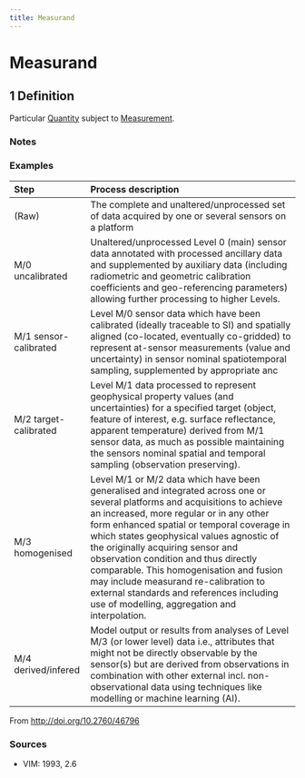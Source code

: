 ```yaml
---
title: Measurand 
---
```


# Measurand 

## 1 Definition 

Particular [Quantity](../quantity) subject to [Measurement](../measurement).

### Notes 

### Examples 

| Step   | Process description                                                                                                                                                                                                                                                              |
| :----- | :--------------------------------------------------------------------------------------------------------------------------------------------------------------------------------------------------------------------------------------------------------------------------------- |
| (Raw) | The complete and unaltered/unprocessed set of data acquired by one or several sensors on a platform                                                                                                                                                                             |
| M/0 uncalibrated  | Unaltered/unprocessed Level 0 (main) sensor data annotated with processed ancillary data and supplemented by auxiliary data (including radiometric and geometric calibration coefficients and geo-referencing parameters) allowing further processing to higher Levels. |
| M/1 sensor-calibrated | Level M/0 sensor data which have been calibrated (ideally traceable to SI) and spatially aligned (co-located, eventually co-gridded) to represent at-sensor measurements (value and uncertainty) in sensor nominal spatiotemporal sampling, supplemented by appropriate anc |
| M/2 target-calibrated| Level M/1 data processed to represent geophysical property values (and uncertainties) for a specified target (object, feature of interest, e.g. surface reflectance, apparent temperature) derived from M/1 sensor data, as much as possible maintaining the sensors nominal spatial and temporal sampling (observation preserving).   |
| M/3 homogenised   | Level M/1 or M/2 data which have been generalised and integrated across one or several platforms and acquisitions to achieve an increased, more regular or in any other form enhanced spatial or temporal coverage in which states geophysical values agnostic of the originally acquiring sensor and observation condition and thus directly comparable. This homogenisation and fusion may include measurand re-calibration to external standards and references including use of modelling, aggregation and interpolation.                                                                   |
| M/4 derived/infered | Model output or results from analyses of Level M/3 (or lower level) data i.e., attributes that might not be directly observable by the sensor(s) but are derived from observations in combination with other external incl. non-observational data using techniques like modelling or machine learning (AI).        |

From http://doi.org/10.2760/46796

### Sources
- VIM: 1993, 2.6
